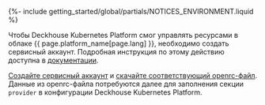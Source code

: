 {%- include getting_started/global/partials/NOTICES_ENVIRONMENT.liquid %}

Чтобы Deckhouse Kubernetes Platform смог управлять ресурсами в облаке {{ page.platform_name[page.lang] }}, необходимо создать сервисный аккаунт. Подробная инструкция по этому действию доступна в [документации](/documentation/v1/modules/030-cloud-provider-openstack/environment.html).

[Создайте сервисный аккаунт](https://docs.selectel.ru/cloud/servers/tools/openstack/#%D1%81%D0%BE%D0%B7%D0%B4%D0%B0%D1%82%D1%8C-%D1%81%D0%B5%D1%80%D0%B2%D0%B8%D1%81%D0%BD%D0%BE%D0%B3%D0%BE-%D0%BF%D0%BE%D0%BB%D1%8C%D0%B7%D0%BE%D0%B2%D0%B0%D1%82%D0%B5%D0%BB%D1%8F) и [скачайте соответствующий openrc-файл](https://docs.selectel.ru/cloud/servers/tools/openstack/#configure-authorization). Данные из openrc-файла потребуются далее для заполнения секции `provider` в конфигурации Deckhouse Kubernetes Platform.
